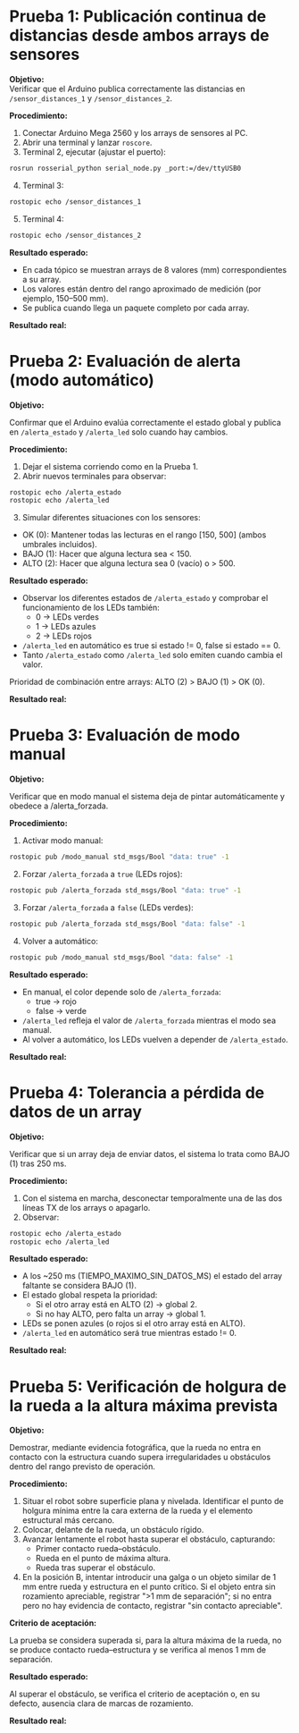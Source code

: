 # Prueba 1: Publicación continua de distancias desde ambos arrays de sensores

**Objetivo:**  
Verificar que el Arduino publica correctamente las distancias en `/sensor_distances_1` y `/sensor_distances_2`.

**Procedimiento:**  
1. Conectar Arduino Mega 2560 y los arrays de sensores al PC.
2. Abrir una terminal y lanzar `roscore`.
3. Terminal 2, ejecutar (ajustar el puerto):
```bash
rosrun rosserial_python serial_node.py _port:=/dev/ttyUSB0 
```
4. Terminal 3:
```bash
rostopic echo /sensor_distances_1
```
5. Terminal 4:
```bash
rostopic echo /sensor_distances_2
```

**Resultado esperado:**
- En cada tópico se muestran arrays de 8 valores (mm) correspondientes a su array.
- Los valores están dentro del rango aproximado de medición (por ejemplo, 150–500 mm).
- Se publica cuando llega un paquete completo por cada array.

**Resultado real:**

# Prueba 2: Evaluación de alerta (modo automático)

**Objetivo:**

Confirmar que el Arduino evalúa correctamente el estado global y publica en `/alerta_estado` y `/alerta_led` solo cuando hay cambios.

**Procedimiento:**  
1. Dejar el sistema corriendo como en la Prueba 1.
2. Abrir nuevos terminales para observar:
```bash
rostopic echo /alerta_estado
rostopic echo /alerta_led
```
3. Simular diferentes situaciones con los sensores:
  - OK (0): Mantener todas las lecturas en el rango [150, 500] (ambos umbrales incluidos).
  - BAJO (1): Hacer que alguna lectura sea < 150.
  - ALTO (2): Hacer que alguna lectura sea 0 (vacío) o > 500.

**Resultado esperado:**
- Observar los diferentes estados de `/alerta_estado` y comprobar el funcionamiento de los LEDs también:
  - 0 → LEDs verdes
  - 1 → LEDs azules
  - 2 → LEDs rojos
- `/alerta_led` en automático es true si estado != 0, false si estado == 0.
- Tanto `/alerta_estado` como `/alerta_led` solo emiten cuando cambia el valor.

Prioridad de combinación entre arrays: ALTO (2) > BAJO (1) > OK (0).

**Resultado real:**

# Prueba 3: Evaluación de modo manual 

**Objetivo:**

Verificar que en modo manual el sistema deja de pintar automáticamente y obedece a /alerta_forzada.

**Procedimiento:**  
1. Activar modo manual:
```bash
rostopic pub /modo_manual std_msgs/Bool "data: true" -1
```
2. Forzar `/alerta_forzada` a `true` (LEDs rojos):
```bash
rostopic pub /alerta_forzada std_msgs/Bool "data: true" -1
```
3. Forzar `/alerta_forzada` a `false` (LEDs verdes):
```bash
rostopic pub /alerta_forzada std_msgs/Bool "data: false" -1
```
4. Volver a automático:
```bash
rostopic pub /modo_manual std_msgs/Bool "data: false" -1
```
**Resultado esperado:**
- En manual, el color depende solo de `/alerta_forzada`:
  - true → rojo
  - false → verde
- `/alerta_led` refleja el valor de `/alerta_forzada` mientras el modo sea manual.
- Al volver a automático, los LEDs vuelven a depender de `/alerta_estado`.

**Resultado real:**

# Prueba 4: Tolerancia a pérdida de datos de un array

**Objetivo:**

Verificar que si un array deja de enviar datos, el sistema lo trata como BAJO (1) tras 250 ms.

**Procedimiento:**  
1. Con el sistema en marcha, desconectar temporalmente una de las dos líneas TX de los arrays o apagarlo.
2. Observar:
```bash
rostopic echo /alerta_estado
rostopic echo /alerta_led
```
**Resultado esperado:**
- A los ~250 ms (TIEMPO_MAXIMO_SIN_DATOS_MS) el estado del array faltante se considera BAJO (1).
- El estado global respeta la prioridad:
  - Si el otro array está en ALTO (2) → global 2.
  - Si no hay ALTO, pero falta un array → global 1.
- LEDs se ponen azules (o rojos si el otro array está en ALTO).
- `/alerta_led` en automático será true mientras estado != 0.

**Resultado real:**

# Prueba 5: Verificación de holgura de la rueda a la altura máxima prevista

**Objetivo:**

Demostrar, mediante evidencia fotográfica, que la rueda no entra en contacto con la estructura cuando supera irregularidades u obstáculos dentro del rango previsto de operación.

**Procedimiento:**  
1. Situar el robot sobre superficie plana y nivelada. Identificar el punto de holgura mínima entre la cara externa de la rueda y el elemento estructural más cercano.
2. Colocar, delante de la rueda, un obstáculo rígido.
3. Avanzar lentamente el robot hasta superar el obstáculo, capturando:
   - Primer contacto rueda–obstáculo.
   - Rueda en el punto de máxima altura.
   - Rueda tras superar el obstáculo.
4. En la posición B, intentar introducir una galga o un objeto similar de 1 mm entre rueda y estructura en el punto crítico. Si el objeto entra sin rozamiento apreciable, registrar ">1 mm de separación"; si no entra pero no hay evidencia de contacto, registrar "sin contacto apreciable".

**Criterio de aceptación:**  

La prueba se considera superada si, para la altura máxima de la rueda, no se produce contacto rueda–estructura y se verifica al menos 1 mm de separación.

**Resultado esperado:**

Al superar el obstáculo, se verifica el criterio de aceptación o, en su defecto, ausencia clara de marcas de rozamiento.

**Resultado real:**
